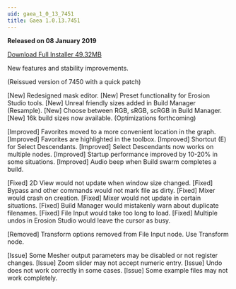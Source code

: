 ```yaml
---
uid: gaea_1_0_13_7451
title: Gaea 1.0.13.7451
---
```



**Released on 08 January 2019**

<a href="http://viridian.quadspinner.com/gaea/Gaea-1.0.13.7451.msi?key=DC00">Download Full Installer 49.32MB</a> <br>


<div class="release-note">

New features and stability improvements.

(Reissued version of 7450 with a quick patch)

[New] Redesigned mask editor.
[New] Preset functionality for Erosion Studio tools.
[New] Unreal friendly sizes added in Build Manager (Resample).
[New] Choose between RGB, sRGB, scRGB in Build Manager.
[New] 16k build sizes now available. (Optimizations forthcoming)

[Improved] Favorites moved to a more convenient location in the graph.
[Improved] Favorites are highlighted in the toolbox.
[Improved] Shortcut (E) for Select Descendants.
[Improved] Select Descendants now works on multiple nodes.
[Improved] Startup performance improved by 10-20% in some situations.
[Improved] Audio beep when Build swarm completes a build.

[Fixed] 2D View would not update when window size changed.
[Fixed] Bypass and other commands would not mark file as dirty.
[Fixed] Mixer would crash on creation.
[Fixed] Mixer would not update in certain situations.
[Fixed] Build Manager would mistakenly warn about duplicate filenames.
[Fixed] File Input would take too long to load.
[Fixed] Multiple undos in Erosion Studio would leave the cursor as busy.

[Removed] Transform options removed from File Input node. Use Transform node.

[Issue] Some Mesher output parameters may be disabled or not register changes.
[Issue] Zoom slider may not accept numeric entry.
[Issue] Undo does not work correctly in some cases.
[Issue] Some example files may not work completely.

</div>
